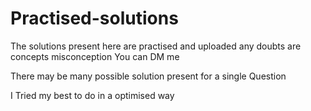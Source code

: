 # Practised-solutions

The solutions present here are practised and uploaded any doubts are concepts misconception You can DM me

There may be many possible solution present for a single Question

I Tried my best to do in a optimised way
